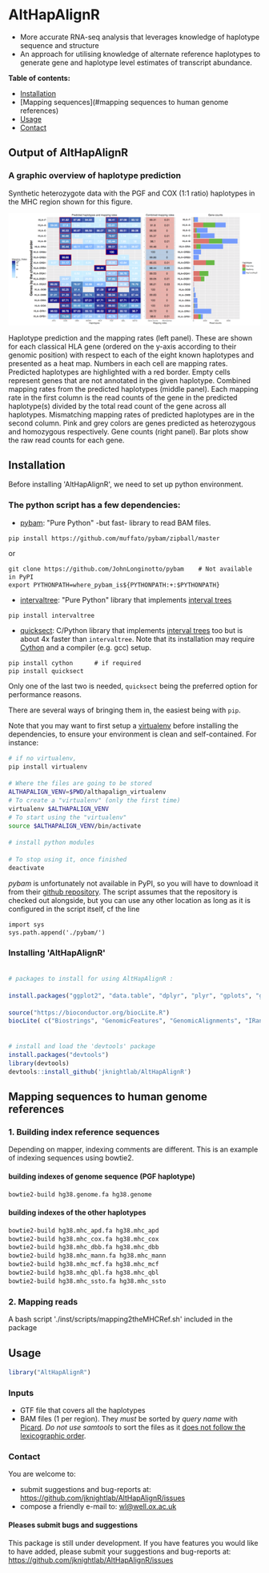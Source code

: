 # AltHapAlignR

* More accurate RNA-seq analysis that leverages knowledge of haplotype sequence and structure
* An approach for utilising knowledge of alternate reference haplotypes to generate gene and haplotype level estimates of transcript abundance. 




**Table of contents:**

* [Installation](#installation)
* [Mapping sequences](#mapping sequences to human genome references)
* [Usage](#usage)
* [Contact](#contact)



## Output of AltHapAlignR

### A graphic overview of haplotype prediction
Synthetic heterozygote data with the PGF and COX (1:1 ratio) haplotypes in the MHC region shown for this figure.

![](./img/output.png)


Haplotype prediction and the mapping rates (left panel). These are shown for each classical HLA gene (ordered on the y-axis according to their genomic position) with respect to each of the eight known haplotypes and presented as a heat map. Numbers in each cell are mapping rates. Predicted haplotypes are highlighted with a red border. Empty cells represent genes that are not annotated in the given haplotype. Combined mapping rates from the predicted haplotypes (middle panel). Each mapping rate in the first column is the read counts of the gene in the predicted haplotype(s) divided by the total read count of the gene across all haplotypes. Mismatching mapping rates of predicted haplotypes are in the second column. Pink and grey colors are genes predicted as heterozygous and homozygous respectively. Gene counts (right panel). Bar plots show the raw read counts for each gene.  



## Installation

Before installing 'AltHapAlignR', we need to set up python environment. 

### The python script has a few dependencies:

* [pybam](https://github.com/JohnLonginotto/pybam): "Pure Python" -but
  fast- library to read BAM files. 


```
pip install https://github.com/muffato/pybam/zipball/master
```
or
```
git clone https://github.com/JohnLonginotto/pybam    # Not available in PyPI
export PYTHONPATH=where_pybam_is${PYTHONPATH:+:$PYTHONPATH}

```
* [intervaltree](https://pypi.python.org/pypi/intervaltree): "Pure Python"
  library that implements [interval trees](https://en.wikipedia.org/wiki/Interval_tree)
```
pip install intervaltree
```
  
* [quicksect](https://pypi.python.org/pypi/quicksect): C/Python library
  that implements [interval trees](https://en.wikipedia.org/wiki/Interval_tree)
  too but is about 4x faster than `intervaltree`. Note that its
  installation may require [Cython](https://pypi.python.org/pypi/Cython)
  and a compiler (e.g. gcc) setup.
```
pip install cython      # if required
pip install quicksect
```
Only one of the last two is needed, `quicksect` being the preferred
option for performance reasons.

There are several ways of bringing them in, the easiest being with `pip`.

Note that you may want to first setup a [virtualenv](https://virtualenv.pypa.io)
before installing the dependencies, to ensure your environment is clean and
self-contained. For instance:

```sh
# if no virtualenv, 
pip install virtualenv

# Where the files are going to be stored
ALTHAPALIGN_VENV=$PWD/althapalign_virtualenv
# To create a "virtualenv" (only the first time)
virtualenv $ALTHAPALIGN_VENV
# To start using the "virtualenv"
source $ALTHAPALIGN_VENV/bin/activate

# install python modules

# To stop using it, once finished
deactivate
```

_pybam_ is unfortunately not available in PyPI, so you will have to
download it from their [github repository](https://github.com/JohnLonginotto/pybam).
The script assumes that the repository is checked out alongside, but
you can use any other location as long as it is configured in the script
itself, cf the line
```
import sys
sys.path.append('./pybam/')
```

### Installing 'AltHapAlignR'

```R

# packages to install for using AltHapAlignR :

install.packages("ggplot2", "data.table", "dplyr", "plyr", "gplots", "grid", "gridExtra", "igraph", "reshape2", "doParallel", "foreach" , "sqldf")

source("https://bioconductor.org/biocLite.R")
biocLite( c("Biostrings", "GenomicFeatures", "GenomicAlignments", "IRanges", "GenomicRanges", "Rsamtools", "rtracklayer", "") )


# install and load the 'devtools' package
install.packages("devtools")
library(devtools)
devtools::install_github('jknightlab/AltHapAlignR')

```



## Mapping sequences to human genome references


### 1. Building index reference sequences

Depending on mapper, indexing comments are different. This is an example of indexing sequences using bowtie2. 


####  building indexes of genome sequence (PGF haplotype)
`bowtie2-build hg38.genome.fa hg38.genome`
  
####   building indexes of the other haplotypes 
```bash
bowtie2-build hg38.mhc_apd.fa hg38.mhc_apd
bowtie2-build hg38.mhc_cox.fa hg38.mhc_cox
bowtie2-build hg38.mhc_dbb.fa hg38.mhc_dbb
bowtie2-build hg38.mhc_mann.fa hg38.mhc_mann
bowtie2-build hg38.mhc_mcf.fa hg38.mhc_mcf
bowtie2-build hg38.mhc_qbl.fa hg38.mhc_qbl
bowtie2-build hg38.mhc_ssto.fa hg38.mhc_ssto
```


### 2. Mapping reads

A bash script './inst/scripts/mapping2theMHCRef.sh' included in the package 




## Usage


```R
library("AltHapAlignR")

```


### Inputs

* GTF file that covers all the haplotypes
* BAM files (1 per region). They *must* be sorted by *query name* with
  [Picard](http://broadinstitute.github.io/picard/). *Do not use samtools*
  to sort the files as it [does not follow the lexicographic
  order](https://github.com/samtools/hts-specs/issues/5).



 
### Contact

You are welcome to:

* submit suggestions and bug-reports at: <https://github.com/jknightlab/AltHapAlignR/issues>
* compose a friendly e-mail to: <wl@well.ox.ac.uk>



#### Pleases submit bugs and suggestions

This package is still under development. If you have features you would like to have added, please submit your suggestions and bug-reports at: <https://github.com/jknightlab/AltHapAlignR/issues>
